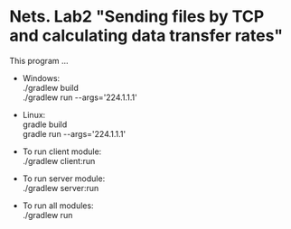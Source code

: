 # Nets. Lab2 "Sending files by TCP and calculating data transfer rates"
This program ...

* Windows:\
./gradlew build\
./gradlew run --args='224.1.1.1'

* Linux:\
gradle build\
gradle run --args='224.1.1.1'


* To run client module:\
./gradlew client:run

* To run server module:\
./gradlew server:run

* To run all modules:\
./gradlew run